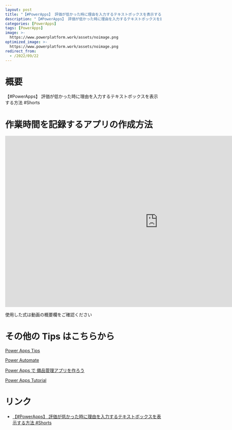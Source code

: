 ```yaml
---
layout: post
title: "【#PowerApps】 評価が低かった時に理由を入力するテキストボックスを表示する方法 #Shorts"
description: "【#PowerApps】 評価が低かった時に理由を入力するテキストボックスを表示する方法 #Shortsを動画で分かりやすく解説"
categories: [PowerApps]
tags: [PowerApps]
image: >-
  https://www.powerplatform.work/assets/noimage.png
optimized_image: >-
  https://www.powerplatform.work/assets/noimage.png
redirect_from:
  - /2022/09/22
---
```



#  概要

【#PowerApps】 評価が低かった時に理由を入力するテキストボックスを表示する方法 #Shorts


# 作業時間を記録するアプリの作成方法

<iframe width="983" height="553" src="https://www.youtube.com/embed/ZIYC_PVKKho" title="YouTube video player" frameborder="0" allow="accelerometer; autoplay; clipboard-write; encrypted-media; gyroscope; picture-in-picture" allowfullscreen></iframe>


使用した式は動画の概要欄をご確認ください


# その他の Tips はこちらから

[Power Apps Tips](https://www.youtube.com/watch?v=VrAQf3JQ7yM&list=PLVhFi1fb3DqakSLVMn22DDcySXh9jtzi- )


[Power Automate](https://www.youtube.com/watch?v=-YnJYT0ASEM&list=PLVhFi1fb3Dqbzic6GieqnLFgD3aTj-eHA)


[Power Apps で 備品管理アプリを作ろう](https://www.youtube.com/playlist?list=PLVhFi1fb3DqZM3HKb8Hea6XEL96990Fyn)


[Power Apps Tutorial](https://www.youtube.com/playlist?list=PLVhFi1fb3DqalxpL974VvAJvV4iWoSbe_)


# リンク


- [【#PowerApps】 評価が低かった時に理由を入力するテキストボックスを表示する方法 #Shorts](https://www.youtube.com/watch?v=ZIYC_PVKKho)

